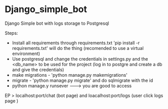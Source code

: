 # Django_simple_bot
Django Simple bot with logs storage to Postgresql

Steps:
- Install all requirements through requirements.txt 'pip install -r requirements.txt' will do the thing (recomended to use a virtual environment)
- Use postgresql and change the credentials in settings.py and the <db_name> to be used for the project (log in to postgre and create a db and give the credentials)
- make migrations - 'python manage.py makemigrations'
- migrate - 'python manage.py migrate' and do sqlmigrate with the id
- python manage.y runsever ---> you are good to access

EP > localhost:port/chat (bot page) and loacalhost:port/logs (user click logs page )

